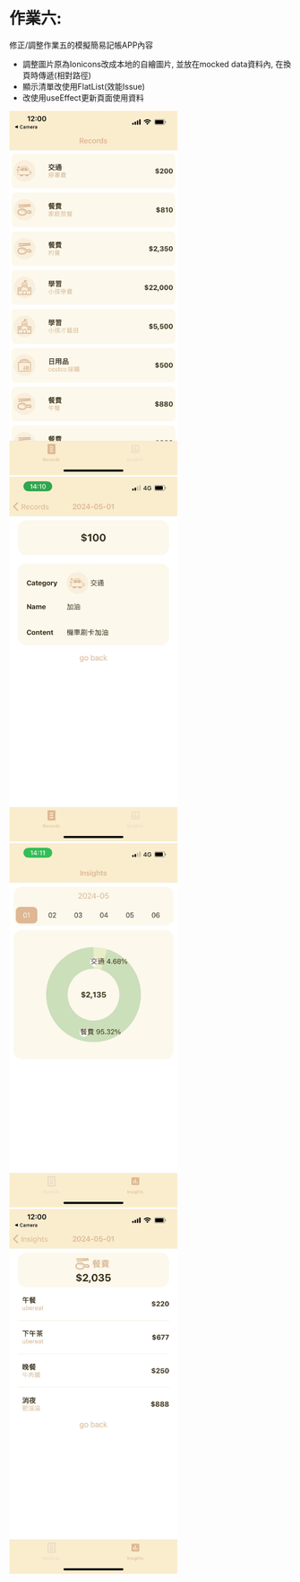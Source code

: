 # 作業六: 
修正/調整作業五的模擬簡易記帳APP內容

- 調整圖片原為Ionicons改成本地的自繪圖片, 並放在mocked data資料內, 在換頁時傳遞(相對路徑)
- 顯示清單改使用FlatList(效能Issue)
- 改使用useEffect更新頁面使用資料

<img src="https://github.com/jwhollyli/ReactNative/blob/12581c773a413cb63ccc1bb5f68466a136778465/Homework6_MockedData/demoImages/image1.jpg" alt="image1" width="300"/>
<img src="https://github.com/jwhollyli/ReactNative/blob/12581c773a413cb63ccc1bb5f68466a136778465/Homework6_MockedData/demoImages/image2.jpg" alt="image2" width="300"/>
<img src="https://github.com/jwhollyli/ReactNative/blob/12581c773a413cb63ccc1bb5f68466a136778465/Homework6_MockedData/demoImages/image3.jpg" alt="image3" width="300"/>
<img src="https://github.com/jwhollyli/ReactNative/blob/12581c773a413cb63ccc1bb5f68466a136778465/Homework6_MockedData/demoImages/image4.jpg" alt="image4" width="300"/>

